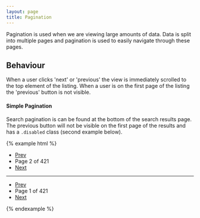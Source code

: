 ```yaml
---
layout: page
title: Pagination
---
```


Pagination is used when we are viewing large amounts of data. Data is split into multiple pages and pagination is used to easily navigate through these pages.

## Behaviour
When a user clicks 'next' or 'previous' the view is immediately scrolled to the top element of the listing. When a user is on the first page of the listing the 'previous' button is not visible.

#### Simple Pagination

Search pagination is can be found at the bottom of the search results page.<br>
The previous button will not be visible on the first page of the results and has a <code>.disabled</code> class (second example below).

{% example html %}
<ul class="cr-simple-pager">
  <li class="cr-simple-pager__previous">
    <a class="cr-simple-pager__link" href="#">
      <span class="cr-simple-pager__icon"></span> Prev
    </a>
  </li>
  <li class="cr-simple-pager__current">
    <span class="cr-simple-pager__indicator" href="#2">Page 2 of 421</span>
  </li>
  <li class="cr-simple-pager__next">
    <a class="cr-simple-pager__link" href="#">
      Next <span class="cr-simple-pager__icon"></span>
    </a>
  </li>
</ul>
<hr />
<ul class="cr-simple-pager">
  <li class="cr-simple-pager__previous disabled">
    <a class="cr-simple-pager__link" href="#">
      <span class="cr-simple-pager__icon"></span> Prev
    </a>
  </li>
  <li class="cr-simple-pager__current">
    <span class="cr-simple-pager__indicator" href="#1">Page 1 of 421</span>
  </li>
  <li class="cr-simple-pager__next">
    <a class="cr-simple-pager__link" href="#">
      Next <span class="cr-simple-pager__icon"></span>
    </a>
  </li>
</ul>
{% endexample %}
